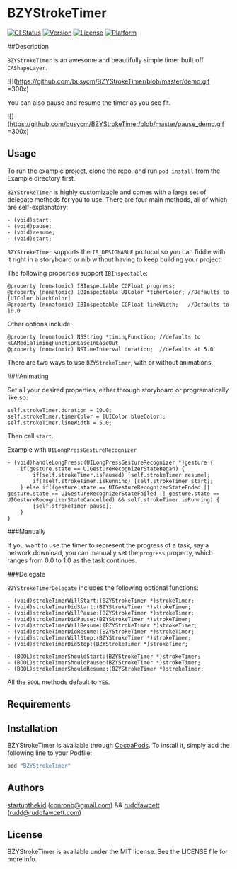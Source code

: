 # BZYStrokeTimer

[![CI Status](http://img.shields.io/travis/startupthekid/BZYStrokeTimer.svg?style=flat)](https://travis-ci.org/busycm/BZYStrokeTimer)
[![Version](https://img.shields.io/cocoapods/v/BZYStrokeTimer.svg?style=flat)](http://cocoapods.org/pods/BZYStrokeTimer)
[![License](https://img.shields.io/cocoapods/l/BZYStrokeTimer.svg?style=flat)](http://cocoapods.org/pods/BZYStrokeTimer)
[![Platform](https://img.shields.io/cocoapods/p/BZYStrokeTimer.svg?style=flat)](http://cocoapods.org/pods/BZYStrokeTimer)

##Description

`BZYStrokeTimer` is an awesome and beautifully simple timer built off `CAShapeLayer`.

![](https://github.com/busycm/BZYStrokeTimer/blob/master/demo.gif =300x)

You can also pause and resume the timer as you see fit.

![](https://github.com/busycm/BZYStrokeTimer/blob/master/pause_demo.gif =300x)


## Usage

To run the example project, clone the repo, and run `pod install` from the Example directory first.

`BZYStrokeTimer` is highly customizable and comes with a large set of delegate methods for you to use.
There are four main methods, all of which are self-explanatory:
```objc
- (void)start;
- (void)pause;
- (void)resume;
- (void)start;
```
`BZYStrokeTimer` supports the `IB_DESIGNABLE` protocol so you can fiddle with it right in a storyboard or nib without having to keep building your project!

The following properties support `IBInspectable`:
```objc
@property (nonatomic) IBInspectable CGFloat progress;
@property (nonatomic) IBInspectable UIColor *timerColor; //Defaults to [UIColor blackColor]
@property (nonatomic) IBInspectable CGFloat lineWidth;   //Defaults to 10.0
```
Other options include:
```objc
@property (nonatomic) NSString *timingFunction; //defaults to kCAMediaTimingFunctionEaseInEaseOut
@property (nonatomic) NSTimeInterval duration;  //defaults at 5.0
```
There are two ways to use `BZYStrokeTimer`, with or without animations.

###Animating

Set all your desired properties, either through storyboard or programatically like so:
```objc
self.strokeTimer.duration = 10.0;
self.strokeTimer.timerColor = [UIColor blueColor];
self.strokeTimer.lineWidth = 5.0;
```
Then call `start`.

Example with `UILongPressGestureRecognizer`
```objc
- (void)handleLongPress:(UILongPressGestureRecognizer *)gesture {
    if(gesture.state == UIGestureRecognizerStateBegan) {
        if(self.strokeTimer.isPaused) [self.strokeTimer resume];
        if(!self.strokeTimer.isRunning) [self.strokeTimer start];
    } else if((gesture.state == UIGestureRecognizerStateEnded || gesture.state == UIGestureRecognizerStateFailed || gesture.state == UIGestureRecognizerStateCancelled) && self.strokeTimer.isRunning) {
        [self.strokeTimer pause];
    }
}
```
###Manually

If you want to use the timer to represent the progress of a task, say a network download, you can manually set the `progress` property, which ranges from 0.0 to 1.0 as the task continues.

###Delegate

`BZYStrokeTimerDelegate` includes the following optional functions:
```objc
- (void)strokeTimerWillStart:(BZYStrokeTimer *)strokeTimer;
- (void)strokeTimerDidStart:(BZYStrokeTimer *)strokeTimer;
- (void)strokeTimerWillPause:(BZYStrokeTimer *)strokeTimer;
- (void)strokeTimerDidPause:(BZYStrokeTimer *)strokeTimer;
- (void)strokeTimerWillResume:(BZYStrokeTimer *)strokeTimer;
- (void)strokeTimerDidResume:(BZYStrokeTimer *)strokeTimer;
- (void)strokeTimerWillStop:(BZYStrokeTimer *)strokeTimer;
- (void)strokeTimerDidStop:(BZYStrokeTimer *)strokeTimer;

- (BOOL)strokeTimerShouldStart:(BZYStrokeTimer *)strokeTimer;
- (BOOL)strokeTimerShouldPause:(BZYStrokeTimer *)strokeTimer;
- (BOOL)strokeTimerShouldResume:(BZYStrokeTimer *)strokeTimer;
```
All the `BOOL` methods default to `YES`.

## Requirements

## Installation

BZYStrokeTimer is available through [CocoaPods](http://cocoapods.org). To install
it, simply add the following line to your Podfile:

```ruby
pod "BZYStrokeTimer"
```

## Authors
[startupthekid](https://github.com/startupthekid) ([conronb@gmail.com](mailto:conronb@gmail.com)) && [ruddfawcett](https://github.com/ruddfawcett) ([rudd@ruddfawcett.com](mailto:rudd@ruddfawcett.com))

## License

BZYStrokeTimer is available under the MIT license. See the LICENSE file for more info.
